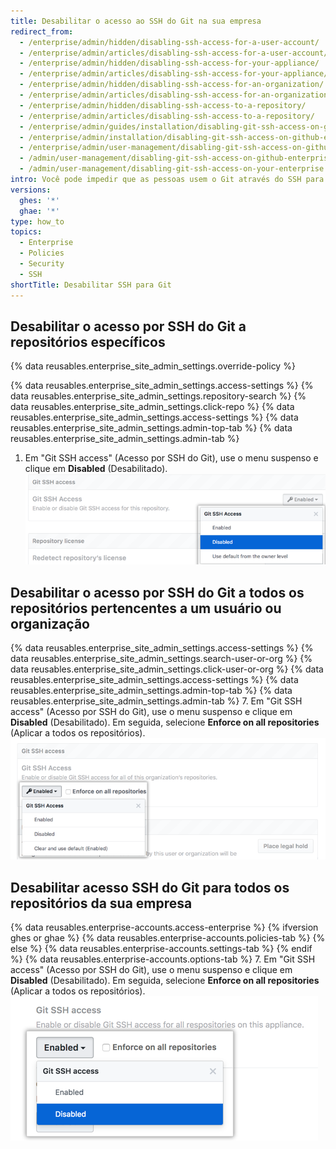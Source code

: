 ```yaml
---
title: Desabilitar o acesso ao SSH do Git na sua empresa
redirect_from:
  - /enterprise/admin/hidden/disabling-ssh-access-for-a-user-account/
  - /enterprise/admin/articles/disabling-ssh-access-for-a-user-account/
  - /enterprise/admin/hidden/disabling-ssh-access-for-your-appliance/
  - /enterprise/admin/articles/disabling-ssh-access-for-your-appliance/
  - /enterprise/admin/hidden/disabling-ssh-access-for-an-organization/
  - /enterprise/admin/articles/disabling-ssh-access-for-an-organization/
  - /enterprise/admin/hidden/disabling-ssh-access-to-a-repository/
  - /enterprise/admin/articles/disabling-ssh-access-to-a-repository/
  - /enterprise/admin/guides/installation/disabling-git-ssh-access-on-github-enterprise/
  - /enterprise/admin/installation/disabling-git-ssh-access-on-github-enterprise-server
  - /enterprise/admin/user-management/disabling-git-ssh-access-on-github-enterprise-server
  - /admin/user-management/disabling-git-ssh-access-on-github-enterprise-server
  - /admin/user-management/disabling-git-ssh-access-on-your-enterprise
intro: Você pode impedir que as pessoas usem o Git através do SSH para certos ou todos os repositórios da sua empresa.
versions:
  ghes: '*'
  ghae: '*'
type: how_to
topics:
  - Enterprise
  - Policies
  - Security
  - SSH
shortTitle: Desabilitar SSH para Git
---
```


## Desabilitar o acesso por SSH do Git a repositórios específicos

{% data reusables.enterprise_site_admin_settings.override-policy %}

{% data reusables.enterprise_site_admin_settings.access-settings %}
{% data reusables.enterprise_site_admin_settings.repository-search %}
{% data reusables.enterprise_site_admin_settings.click-repo %}
{% data reusables.enterprise_site_admin_settings.access-settings %}
{% data reusables.enterprise_site_admin_settings.admin-top-tab %}
{% data reusables.enterprise_site_admin_settings.admin-tab %}
1. Em "Git SSH access" (Acesso por SSH do Git), use o menu suspenso e clique em **Disabled** (Desabilitado). ![Menu suspenso de acesso por SSH do Git com a opção Desabilitado](/assets/images/enterprise/site-admin-settings/git-ssh-access-repository-setting.png)

## Desabilitar o acesso por SSH do Git a todos os repositórios pertencentes a um usuário ou organização

{% data reusables.enterprise_site_admin_settings.access-settings %}
{% data reusables.enterprise_site_admin_settings.search-user-or-org %}
{% data reusables.enterprise_site_admin_settings.click-user-or-org %}
{% data reusables.enterprise_site_admin_settings.access-settings %}
{% data reusables.enterprise_site_admin_settings.admin-top-tab %}
{% data reusables.enterprise_site_admin_settings.admin-tab %}
7. Em "Git SSH access" (Acesso por SSH do Git), use o menu suspenso e clique em **Disabled** (Desabilitado). Em seguida, selecione **Enforce on all repositories** (Aplicar a todos os repositórios). ![Menu suspenso de acesso por SSH do Git com a opção Desabilitado](/assets/images/enterprise/site-admin-settings/git-ssh-access-organization-setting.png)

## Desabilitar acesso SSH do Git para todos os repositórios da sua empresa

{% data reusables.enterprise-accounts.access-enterprise %}
{% ifversion ghes or ghae %}
{% data reusables.enterprise-accounts.policies-tab %}
{% else %}
{% data reusables.enterprise-accounts.settings-tab %}
{% endif %}
{% data reusables.enterprise-accounts.options-tab %}
7. Em "Git SSH access" (Acesso por SSH do Git), use o menu suspenso e clique em **Disabled** (Desabilitado). Em seguida, selecione **Enforce on all repositories** (Aplicar a todos os repositórios). ![Menu suspenso de acesso por SSH do Git com a opção Desabilitado](/assets/images/enterprise/site-admin-settings/git-ssh-access-appliance-setting.png)
